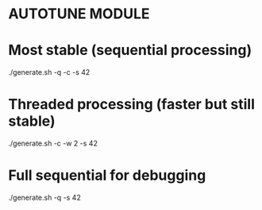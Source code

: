 # AUTOTUNE MODULE


# Most stable (sequential processing)
./generate.sh -q -c -s 42

# Threaded processing (faster but still stable)
./generate.sh -c -w 2 -s 42

# Full sequential for debugging
./generate.sh -q -s 42